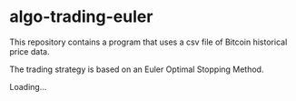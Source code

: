 # algo-trading-euler
This repository contains a program that uses a csv file of Bitcoin historical price data.

The trading strategy is based on an Euler Optimal Stopping Method.

Loading...



